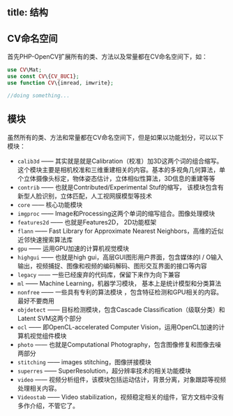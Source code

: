 title: 结构
-----------

## CV命名空间

首先PHP-OpenCV扩展所有的类、方法以及常量都在CV命名空间下，如：

``` php
use CV\Mat;
use const CV\{CV_8UC1};
use function CV\{imread, imwrite};

//doing something...

```


## 模块

虽然所有的类、方法和常量都在CV命名空间下，但是如果以功能划分，可以以下模块：

- `calib3d` —— 其实就是就是Calibration（校准）加3D这两个词的组合缩写。这个模块主要是相机校准和三维重建相关的内容。基本的多视角几何算法，单个立体摄像头标定，物体姿态估计，立体相似性算法，3D信息的重建等等
- `contrib` —— 也就是Contributed/Experimental Stuf的缩写， 该模块包含有新型人脸识别，立体匹配，人工视网膜模型等技术
- `core`    —— 核心功能模块
- `imgproc` —— Image和Processing这两个单词的缩写组合。图像处理模块
- `features2d` —— 也就是Features2D， 2D功能框架
- `flann` —— Fast Library for Approximate Nearest Neighbors，高维的近似近邻快速搜索算法库
- `gpu` —— 运用GPU加速的计算机视觉模块
- `highgui` —— 也就是high gui，高层GUI图形用户界面，包含媒体的I / O输入输出，视频捕捉、图像和视频的编码解码、图形交互界面的接口等内容
- `legacy` —— 一些已经废弃的代码库，保留下来作为向下兼容
- `ml` —— Machine Learning，机器学习模块， 基本上是统计模型和分类算法
- `nonfree` —— 一些具有专利的算法模块 ，包含特征检测和GPU相关的内容。最好不要商用
- `objdetect` —— 目标检测模块，包含Cascade Classification（级联分类）和Latent SVM这两个部分
- `ocl` —— 即OpenCL-accelerated Computer Vision，运用OpenCL加速的计算机视觉组件模块
- `photo` —— 也就是Computational Photography，包含图像修复和图像去噪两部分
- `stitching` —— images stitching，图像拼接模块
- `superres` —— SuperResolution，超分辨率技术的相关功能模块
- `video` —— 视频分析组件，该模块包括运动估计，背景分离，对象跟踪等视频处理相关内容。
- `Videostab` —— Video stabilization，视频稳定相关的组件，官方文档中没有多作介绍，不管它了。


